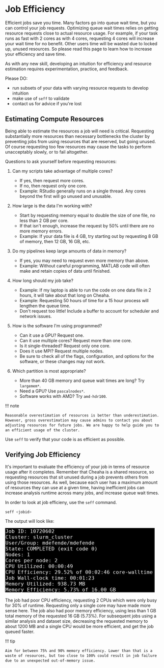 # Job Efficiency

Efficient jobs save you time. Many factors go into queue wait time, but you can control your job requests. Optimizing queue wait times relies on getting resource requests close to actual resource usage. For example, if your task runs as fast with 2 cores as with 4 cores, requesting 4 cores will increase your wait time for no benefit. Other users time will be wasted due to locked up, unused resources. So please read this page to learn how to increase your efficiency and save time.

As with any new skill, developing an intuition for efficiency and resource estimation requires experimentation, practice, and feedback.

Please DO:

- run subsets of your data with varying resource requests to develop intuition
- make use of `seff` to validate
- contact us for advice if you're lost

## Estimating Compute Resources

Being able to estimate the resources a job will need is critical. Requesting substantially more resources than necessary bottlenecks the cluster by preventing jobs from using resources that are reserved, but going unused. Of course requesting too few resources may cause the tasks to perform unacceptably slowly, or to fail altogether.

Questions to ask yourself before requesting resources:

1. Can my scripts take advantage of multiple cores?

   - If yes, then request more cores.
   - If no, then request only one core.
   - Example: RStudio generally runs on a single thread. Any cores beyond the first will go unused and unusable.

2. How large is the data I'm working with?

   - Start by requesting memory equal to double the size of one file, no less than 2 GB per core.
   - If that isn't enough, increase the request by 50% until there are no more memory errors.
   - Example: If your data file is 4 GB, try starting out by requesting 8 GB of memory, then 12 GB, 16 GB, etc.

3. Do my pipelines keep large amounts of data in memory?

   - If yes, you may need to request even more memory than above.
   - Example: Without careful programming, MATLAB code will often make and retain copies of data until finished.

4. How long should my job take?

   - Example: If my laptop is able to run the code on one data file in 2 hours, it will take about that long on Cheaha.
   - Example: Requesting 50 hours of time for a 15 hour process will lengthen the queue time.
   - Don't request too little! Include a buffer to account for scheduler and network issues.

5. How is the software I'm using programmed?

   - Can it use a GPU? Request one.
   - Can it use multiple cores? Request more than one core.
   - Is it single-threaded? Request only one core.
   - Does it use MPI? Request multiple nodes.
   - Be sure to check all of the flags, configuration, and options for the software, or these changes may not work.

6. Which partition is most appropriate?

   - More than 40 GB memory and queue wait times are long? Try `largemem*`.
   - Need a GPU? Use `pascalnodes*`.
   - Software works with AMD? Try `amd-hdr100`.

<!-- markdownlint-disable MD046 -->
!!! note

    Reasonable overestimation of resources is better than underestimation. However, gross overestimation may cause admins to contact you about adjusting resources for future jobs. We are happy to help guide you to an efficient usage of the cluster.
<!-- markdownlint-disable MD046 -->

Use `seff` to verify that your code is as efficient as possible.

## Verifying Job Efficiency

It's important to evaluate the efficiency of your job in terms of resource usage after it completes. Remember that Cheaha is a shared resource, so requesting resources that sit unused during a job prevents others from using those resources. As well, because each user has a maximum amount of resources they can use at a given time, having inefficient jobs can increase analysis runtime across many jobs, and increase queue wait times.

In order to look at job efficieny, use the `seff` command.

```bash
seff <jobid>
```

The output will look like:

![!SLURM Job Efficiency](images/seff_output.png)

The job had poor CPU efficiency, requesting 2 CPUs which were only busy for 30% of runtime. Requesting only a single core may have made more sense here. The job also had poor memory efficiency, using less than 1 GB total memory of the requested 16 GB (5.73%). For subsequent jobs using a similar analysis and dataset size, decreasing the requested memory to about 1200 MB and a single CPU would be more efficient, and get the job queued faster.

<!-- markdownlint-disable MD046 -->
!!! tip

    Aim for between 75% and 90% memory efficiency. Lower than that is a waste of resources, but too close to 100% could result in job failure due to an unexpected out-of-memory issue.
<!-- markdownlint-disable MD046 -->
